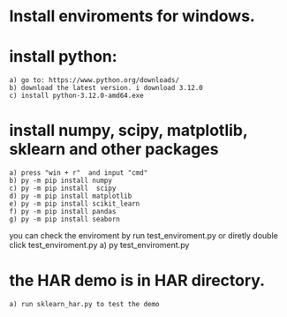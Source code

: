 # Install enviroments  for windows.

# install python:
	a) go to: https://www.python.org/downloads/ 
	b) download the latest version. i download 3.12.0
	c) install python-3.12.0-amd64.exe
# install numpy, scipy, matplotlib, sklearn and other packages
	a) press "win + r"  and input "cmd"
	b) py -m pip install numpy
	c) py -m pip install  scipy
	d) py -m pip install matplotlib
	e) py -m pip install scikit_learn
	f) py -m pip install pandas
	g) py -m pip install seaborn
	
you can check the enviroment by run test_enviroment.py or diretly double click test_enviroment.py
	a) py test_enviroment.py
	
# the HAR demo is in HAR directory.
	a) run sklearn_har.py to test the demo
